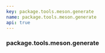 ```yaml
---
key: package.tools.meson.generate
name: package.tools.meson.generate
api: true
---
```


### package.tools.meson.generate
